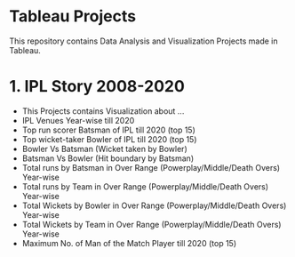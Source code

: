 # Tableau Projects

This repository contains Data Analysis and Visualization Projects made in Tableau.

# 1. IPL Story 2008-2020

- This Projects contains Visualization about ...
- IPL Venues Year-wise till 2020
- Top run scorer Batsman of IPL till 2020 (top 15)
- Top wicket-taker Bowler of IPL till 2020 (top 15)
- Bowler Vs Batsman (Wicket taken by Bowler)
- Batsman Vs Bowler (Hit boundary by Batsman)
- Total runs by Batsman in Over Range (Powerplay/Middle/Death Overs) Year-wise
- Total runs by Team in Over Range (Powerplay/Middle/Death Overs) Year-wise
- Total Wickets by Bowler in Over Range (Powerplay/Middle/Death Overs) Year-wise
- Total Wickets by Team in Over Range (Powerplay/Middle/Death Overs) Year-wise
- Maximum No. of Man of the Match Player till 2020 (top 15)
